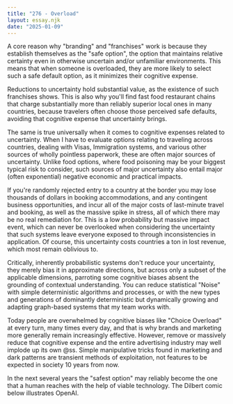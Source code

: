 ```yaml
---
title: "276 - Overload"
layout: essay.njk
date: "2025-01-09"
---
```


A core reason why "branding" and "franchises" work is because they establish themselves as the "safe option", the option that maintains relative certainty even in otherwise uncertain and/or unfamiliar environments. This means that when someone is overloaded, they are more likely to select such a safe default option, as it minimizes their cognitive expense.

Reductions to uncertainty hold substantial value, as the existence of such franchises shows. This is also why you'll find fast food restaurant chains that charge substantially more than reliably superior local ones in many countries, because travelers often choose those perceived safe defaults, avoiding that cognitive expense that uncertainty brings.

The same is true universally when it comes to cognitive expenses related to uncertainty. When I have to evaluate options relating to traveling across countries, dealing with Visas, Immigration systems, and various other sources of wholly pointless paperwork, these are often major sources of uncertainty. Unlike food options, where food poisoning may be your biggest typical risk to consider, such sources of major uncertainty also entail major (often exponential) negative economic and practical impacts.

If you're randomly rejected entry to a country at the border you may lose thousands of dollars in booking accommodations, and any contingent business opportunities, and incur all of the major costs of last-minute travel and booking, as well as the massive spike in stress, all of which there may be no real remediation for. This is a low probability but massive impact event, which can never be overlooked when considering the uncertainty that such systems leave everyone exposed to through inconsistencies in application. Of course, this uncertainty costs countries a ton in lost revenue, which most remain oblivious to.

Critically, inherently probabilistic systems don't reduce your uncertainty, they merely bias it in approximate directions, but across only a subset of the applicable dimensions, parroting some cognitive biases absent the grounding of contextual understanding. You can reduce statistical "Noise" with simple deterministic algorithms and processes, or with the new types and generations of dominantly deterministic but dynamically growing and adapting graph-based systems that my team works with. 

Today people are overwhelmed by cognitive biases like "Choice Overload" at every turn, many times every day, and that is why brands and marketing more generally remain increasingly effective. However, remove or massively reduce that cognitive expense and the entire advertising industry may well implode up its own @ss. Simple manipulative tricks found in marketing and dark patterns are transient methods of exploitation, not features to be expected in society 10 years from now.

In the next several years the "safest option" may reliably become the one that a human reaches with the help of viable technology. The Dilbert comic below illustrates OpenAI.

